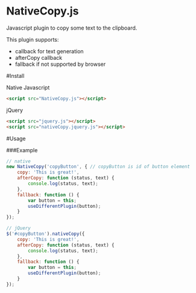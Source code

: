 NativeCopy.js
=============

Javascript plugin to copy some text to the clipboard.

This plugin supports:
- callback for text generation
- afterCopy callback
- fallback if not supported by browser

#Install

Native Javascript

```html
<script src="NativeCopy.js"></script>
```

jQuery

```html
<script src="jquery.js"></script>
<script src="nativeCopy.jquery.js"></script>
```

#Usage

###Example

```javascript
// native
new NativeCopy('copyButton', { // copyButton is id of button element
    copy: 'This is great!',
    afterCopy: function (status, text) {
        console.log(status, text);
    },
    fallback: function () {
        var button = this;
        useDifferentPlugin(button);
    }
});

// jQuery
$('#copyButton').nativeCopy({
    copy: 'This is great!',
    afterCopy: function (status, text) {
        console.log(status, text);
    },
    fallback: function () {
        var button = this;
        useDifferentPlugin(button);
    }
});
```
